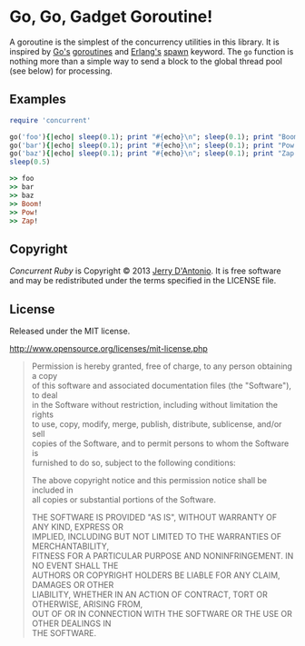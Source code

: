 # Go, Go, Gadget Goroutine!

A goroutine is the simplest of the concurrency utilities in this library. It is inspired by
[Go's](http://golang.org/) [goroutines](https://gobyexample.com/goroutines) and
[Erlang's](http://www.erlang.org/) [spawn](http://erlangexamples.com/tag/spawn/) keyword. The
`go` function is nothing more than a simple way to send a block to the global thread pool (see below)
for processing.

## Examples

```ruby
require 'concurrent'

go('foo'){|echo| sleep(0.1); print "#{echo}\n"; sleep(0.1); print "Boom!\n" }
go('bar'){|echo| sleep(0.1); print "#{echo}\n"; sleep(0.1); print "Pow!\n" }
go('baz'){|echo| sleep(0.1); print "#{echo}\n"; sleep(0.1); print "Zap!\n" }
sleep(0.5)

>> foo
>> bar
>> baz
>> Boom!
>> Pow!
>> Zap!
```

## Copyright

*Concurrent Ruby* is Copyright &copy; 2013 [Jerry D'Antonio](https://twitter.com/jerrydantonio).
It is free software and may be redistributed under the terms specified in the LICENSE file.

## License

Released under the MIT license.

http://www.opensource.org/licenses/mit-license.php  

> Permission is hereby granted, free of charge, to any person obtaining a copy  
> of this software and associated documentation files (the "Software"), to deal  
> in the Software without restriction, including without limitation the rights  
> to use, copy, modify, merge, publish, distribute, sublicense, and/or sell  
> copies of the Software, and to permit persons to whom the Software is  
> furnished to do so, subject to the following conditions:  
> 
> The above copyright notice and this permission notice shall be included in  
> all copies or substantial portions of the Software.  
> 
> THE SOFTWARE IS PROVIDED "AS IS", WITHOUT WARRANTY OF ANY KIND, EXPRESS OR  
> IMPLIED, INCLUDING BUT NOT LIMITED TO THE WARRANTIES OF MERCHANTABILITY,  
> FITNESS FOR A PARTICULAR PURPOSE AND NONINFRINGEMENT. IN NO EVENT SHALL THE  
> AUTHORS OR COPYRIGHT HOLDERS BE LIABLE FOR ANY CLAIM, DAMAGES OR OTHER  
> LIABILITY, WHETHER IN AN ACTION OF CONTRACT, TORT OR OTHERWISE, ARISING FROM,  
> OUT OF OR IN CONNECTION WITH THE SOFTWARE OR THE USE OR OTHER DEALINGS IN  
> THE SOFTWARE.  
